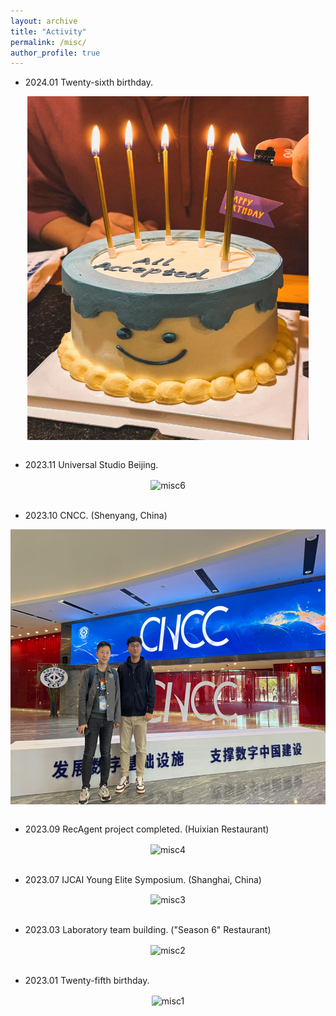 ```yaml
---
layout: archive
title: "Activity"
permalink: /misc/
author_profile: true
---
```

- 2024.01 Twenty-sixth birthday.

<div  align="center">
  <img src="../images/misc7.jpg" width = "450" height = "550" alt="misc7" align=center /> 
</div>
<br/>


- 2023.11 Universal Studio Beijing.

<div  align="center">
  <img src="../images/misc6.jpg" width = "600" height = "440" alt="misc6" align=center />
</div>
<br/>

- 2023.10 CNCC. (Shenyang, China)

<div  align="center">
  <img src="../images/misc5.jpeg" width = "600" height = "440" alt="misc5" align=center />
</div>
<br/>

- 2023.09 RecAgent project completed. (Huixian Restaurant)

<div  align="center">
  <img src="../images/misc4.jpg" width = "600" height = "400" alt="misc4" align=center />
</div>
<br/>

- 2023.07 IJCAI Young Elite Symposium. (Shanghai, China)

<div  align="center">
  <img src="../images/misc3.jpg" width = "600" height = "470" alt="misc3" align=center />
</div>
<br/>

- 2023.03 Laboratory team building. ("Season 6" Restaurant)

<div  align="center">
  <img src="../images/misc2.jpg" width = "600" height = "400" alt="misc2" align=center />
</div>
<br/>

- 2023.01 Twenty-fifth birthday.

<div  align="center">
  <img src="../images/misc1.jpg" width = "600" height = "485" alt="misc1" align=center /> 
</div>
<br/>
